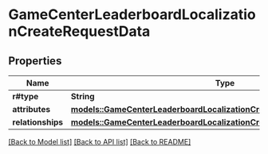 # GameCenterLeaderboardLocalizationCreateRequestData

## Properties

Name | Type | Description | Notes
------------ | ------------- | ------------- | -------------
**r#type** | **String** |  | 
**attributes** | [**models::GameCenterLeaderboardLocalizationCreateRequestDataAttributes**](GameCenterLeaderboardLocalizationCreateRequest_data_attributes.md) |  | 
**relationships** | [**models::GameCenterLeaderboardLocalizationCreateRequestDataRelationships**](GameCenterLeaderboardLocalizationCreateRequest_data_relationships.md) |  | 

[[Back to Model list]](../README.md#documentation-for-models) [[Back to API list]](../README.md#documentation-for-api-endpoints) [[Back to README]](../README.md)


